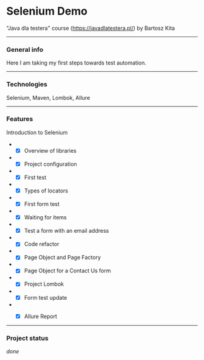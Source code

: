 # Selenium Demo
"Java dla testera" course (https://javadlatestera.pl/) by Bartosz Kita

*********************************
### General info
Here I am taking my first steps towards test automation.
**********************************

### Technologies

Selenium, Maven, Lombok, Allure
**********************************

### Features

Introduction to Selenium  
* -[x] Overview of libraries
* -[x] Project configuration
* -[x] First test
* -[x] Types of locators
* -[x] First form test
* -[x] Waiting for items
* -[x] Test a form with an email address
* -[x] Code refactor
* -[x] Page Object and Page Factory
* -[x] Page Object for a Contact Us form
* -[x] Project Lombok
* -[x] Form test update
* -[x] Allure Report


*********************************
### Project status
_done_
